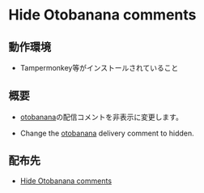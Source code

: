 # Hide Otobanana comments

## 動作環境

* Tampermonkey等がインストールされていること

## 概要

* [otobanana](https://otobanana.com/deep)の配信コメントを非表示に変更します。

* Change the [otobanana](https://otobanana.com/deep) delivery comment to hidden.

## 配布先

* [Hide Otobanana comments](https://greasyfork.org/ja/scripts/507932-hide-otobanana-comments)
